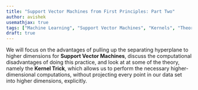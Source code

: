 ```yaml
---
title: "Support Vector Machines from First Principles: Part Two"
author: avishek
usemathjax: true
tags: ["Machine Learning", "Support Vector Machines", "Kernels", "Theory"]
draft: true
---
```


We will focus on the advantages of pulling up the separating hyperplane to higher dimensions for **Support Vector Machines**, discuss the computational disadvantages of doing this practice, and look at at some of the theory, namely the **Kernel Trick**, which allows us to perform the necessary higher-dimensional computations, without projecting every point in our data set into higher dimensions, explicitly.

